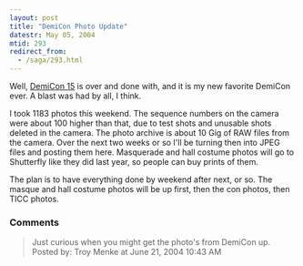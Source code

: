 ```yaml
---
layout: post
title: "DemiCon Photo Update"
datestr: May 05, 2004
mtid: 293
redirect_from:
  - /saga/293.html
---
```


Well, <a href="http://www.demicon.org/" title="DemiCon">DemiCon 15</a> is over and done with, and it is my new favorite DemiCon ever.  A blast was had by all, I think.

I took 1183 photos this weekend.  The sequence numbers on the camera were about 100 higher than that, due to test shots and unusable shots deleted in the camera.  The photo archive is about 10 Gig of RAW files from the camera.  Over the next two weeks or so I'll be turning then into JPEG files and posting them here.  Masquerade and hall costume photos will go to Shutterfly like they did last year, so people can buy prints of them.

The plan is to have everything done by weekend after next, or so.  The masque and hall costume photos will be up first, then the con photos, then TICC photos.

### Comments

<blockquote>
Just curious when you might get the photo's from DemiCon up.
<div class="comment-meta">Posted by: Troy Menke at June 21, 2004 10:43 AM</div> </blockquote>

